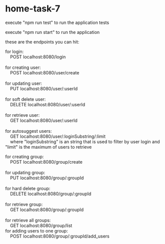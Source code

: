# home-task-7

execute "npm run test"  to run the application tests<br />

execute "npm run start"  to run the application<br />

these are the endpoints you can hit:<br />

for login:<br />
&nbsp;&nbsp;&nbsp;&nbsp;POST localhost:8080/login<br />
<br />
for creating user:<br />
&nbsp;&nbsp;&nbsp;&nbsp;POST localhost:8080/user/create<br />
<br />
for updating user:<br />
&nbsp;&nbsp;&nbsp;&nbsp;PUT localhost:8080/user/:userId<br />
<br />
for soft delete user:<br />
&nbsp;&nbsp;&nbsp;&nbsp;DELETE localhost:8080/user/:userId<br />
<br />
for retrieve user:<br />
&nbsp;&nbsp;&nbsp;&nbsp;GET localhost:8080/user/:userId<br />
<br />
for autosuggest users:<br />
&nbsp;&nbsp;&nbsp;&nbsp;GET localhost:8080/user/:loginSubstring/:limit<br />
&nbsp;&nbsp;&nbsp;&nbsp;where "loginSubstring" is an string that is used to filter by user login and "limit" is the maximum of users to retrieve<br />

for creating group:<br />
&nbsp;&nbsp;&nbsp;&nbsp;POST localhost:8080/group/create<br />
<br />
for updating group:<br />
&nbsp;&nbsp;&nbsp;&nbsp;PUT localhost:8080/group/:groupId<br />
<br />
for hard delete group:<br />
&nbsp;&nbsp;&nbsp;&nbsp;DELETE localhost:8080/group/:groupId<br />
<br />
for retrieve group:<br />
&nbsp;&nbsp;&nbsp;&nbsp;GET localhost:8080/group/:groupId<br />
<br />
for retrieve all groups:<br />
&nbsp;&nbsp;&nbsp;&nbsp;GET localhost:8080/group/list<br />
for adding users to one group:<br />
&nbsp;&nbsp;&nbsp;&nbsp;POST localhost:8080/group/:groupId/add_users<br />